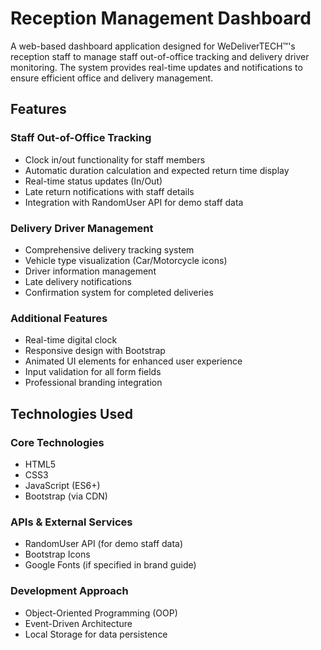 # Reception Management Dashboard

A web-based dashboard application designed for WeDeliverTECH™'s reception staff to manage staff out-of-office tracking and delivery driver monitoring. The system provides real-time updates and notifications to ensure efficient office and delivery management.

## Features

### Staff Out-of-Office Tracking

- Clock in/out functionality for staff members
- Automatic duration calculation and expected return time display
- Real-time status updates (In/Out)
- Late return notifications with staff details
- Integration with RandomUser API for demo staff data

### Delivery Driver Management

- Comprehensive delivery tracking system
- Vehicle type visualization (Car/Motorcycle icons)
- Driver information management
- Late delivery notifications
- Confirmation system for completed deliveries

### Additional Features

- Real-time digital clock
- Responsive design with Bootstrap
- Animated UI elements for enhanced user experience
- Input validation for all form fields
- Professional branding integration

## Technologies Used

### Core Technologies

- HTML5
- CSS3
- JavaScript (ES6+)
- Bootstrap (via CDN)

### APIs & External Services

- RandomUser API (for demo staff data)
- Bootstrap Icons
- Google Fonts (if specified in brand guide)

### Development Approach

- Object-Oriented Programming (OOP)
- Event-Driven Architecture
- Local Storage for data persistence
